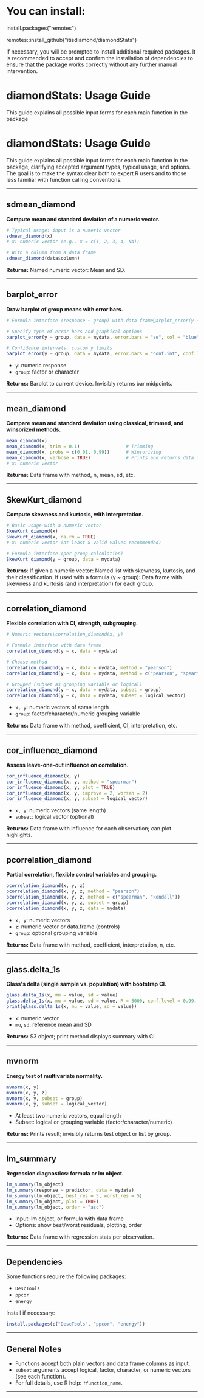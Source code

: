 # You can install:
install.packages("remotes")

remotes::install_github("itisdiamond/diamondStats")

If necessary, you will be prompted to install additional required packages.
It is recommended to accept and confirm the installation of dependencies to ensure that the package works correctly without any further manual intervention.

# diamondStats: Usage Guide

This guide explains all possible input forms for each main function in the package

# diamondStats: Usage Guide

This guide explains all possible input forms for each main function in the package, clarifying accepted argument types, typical usage, and options. The goal is to make the syntax clear both to expert R users and to those less familiar with function calling conventions.

---

## sdmean\_diamond

**Compute mean and standard deviation of a numeric vector.**

```r
# Typical usage: input is a numeric vector
sdmean_diamond(x)
# x: numeric vector (e.g., x = c(1, 2, 3, 4, NA))

# With a column from a data frame
sdmean_diamond(data$column)
```

**Returns:** Named numeric vector: Mean and SD.

---

## barplot\_error

**Draw barplot of group means with error bars.**

```r
# Formula interface (response ~ group) with data framearplot_error(y ~ group, data = mydata)

# Specify type of error bars and graphical options
barplot_error(y ~ group, data = mydata, error.bars = "se", col = "blue")

# Confidence intervals, custom y limits
barplot_error(y ~ group, data = mydata, error.bars = "conf.int", conf.level = 0.99, ylim = c(0, 10))
```

* `y`: numeric response
* `group`: factor or character

**Returns:** Barplot to current device. Invisibly returns bar midpoints.

---

## mean\_diamond

**Compare mean and standard deviation using classical, trimmed, and winsorized methods.**

```r
mean_diamond(x)
mean_diamond(x, trim = 0.1)                 # Trimming
mean_diamond(x, probs = c(0.01, 0.99))      # Winsorizing
mean_diamond(x, verbose = TRUE)             # Prints and returns data frame
# x: numeric vector
```

**Returns:** Data frame with method, n, mean, sd, etc.

---

## SkewKurt\_diamond

**Compute skewness and kurtosis, with interpretation.**

```r
# Basic usage with a numeric vector
SkewKurt_diamond(x)
SkewKurt_diamond(x, na.rm = TRUE)
# x: numeric vector (at least 8 valid values recommended)

# Formula interface (per-group calculation)
SkewKurt_diamond(y ~ group, data = mydata)
```

**Returns**: If given a numeric vector: Named list with skewness, kurtosis, and their classification.
If used with a formula (y ~ group): Data frame with skewness and kurtosis (and interpretation) for each group.

---

## correlation\_diamond

**Flexible correlation with CI, strength, subgrouping.**

```r
# Numeric vectors\correlation_diamond(x, y)

# Formula interface with data frame
correlation_diamond(y ~ x, data = mydata)

# Choose method
correlation_diamond(y ~ x, data = mydata, method = "pearson")
correlation_diamond(y ~ x, data = mydata, method = c("pearson", "spearman"))

# Grouped (subset as grouping variable or logical)
correlation_diamond(y ~ x, data = mydata, subset = group)
correlation_diamond(y ~ x, data = mydata, subset = logical_vector)
```

* `x, y`: numeric vectors of same length
* `group`: factor/character/numeric grouping variable

**Returns:** Data frame with method, coefficient, CI, interpretation, etc.

---

## cor\_influence\_diamond

**Assess leave-one-out influence on correlation.**

```r
cor_influence_diamond(x, y)
cor_influence_diamond(x, y, method = "spearman")
cor_influence_diamond(x, y, plot = TRUE)
cor_influence_diamond(x, y, improve = 2, worsen = 2)
cor_influence_diamond(x, y, subset = logical_vector)
```

* `x, y`: numeric vectors (same length)
* `subset`: logical vector (optional)

**Returns:** Data frame with influence for each observation; can plot highlights.

---

## pcorrelation\_diamond

**Partial correlation, flexible control variables and grouping.**

```r
pcorrelation_diamond(x, y, z)
pcorrelation_diamond(x, y, z, method = "pearson")
pcorrelation_diamond(x, y, z, method = c("spearman", "kendall"))
pcorrelation_diamond(x, y, z, subset = group)
pcorrelation_diamond(x, y, z, data = mydata)
```

* `x, y`: numeric vectors
* `z`: numeric vector or data.frame (controls)
* `group`: optional grouping variable

**Returns:** Data frame with method, coefficient, interpretation, n, etc.

---

## glass.delta\_1s

**Glass's delta (single sample vs. population) with bootstrap CI.**

```r
glass.delta_1s(x, mu = value, sd = value)
glass.delta_1s(x, mu = value, sd = value, R = 5000, conf.level = 0.99, seed = 1234)
print(glass.delta_1s(x, mu = value, sd = value))
```

* `x`: numeric vector
* `mu`, `sd`: reference mean and SD

**Returns:** S3 object; print method displays summary with CI.

---

## mvnorm

**Energy test of multivariate normality.**

```r
mvnorm(x, y)
mvnorm(x, y, z)
mvnorm(x, y, subset = group)
mvnorm(x, y, subset = logical_vector)
```

* At least two numeric vectors, equal length
* Subset: logical or grouping variable (factor/character/numeric)

**Returns:** Prints result; invisibly returns test object or list by group.

---

## lm\_summary

**Regression diagnostics: formula or lm object.**

```r
lm_summary(lm_object)
lm_summary(response ~ predictor, data = mydata)
lm_summary(lm_object, best_res = 5, worst_res = 5)
lm_summary(lm_object, plot = TRUE)
lm_summary(lm_object, order = "asc")
```

* Input: lm object, or formula with data frame
* Options: show best/worst residuals, plotting, order

**Returns:** Data frame with regression stats per observation.

---

## Dependencies

Some functions require the following packages:

* `DescTools`
* `ppcor`
* `energy`

Install if necessary:

```r
install.packages(c("DescTools", "ppcor", "energy"))
```

---

## General Notes

* Functions accept both plain vectors and data frame columns as input.
* `subset` arguments accept logical, factor, character, or numeric vectors (see each function).
* For full details, use R help: `?function_name`.

---
